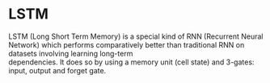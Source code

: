# LSTM

LSTM (Long Short Term Memory) is a special kind of RNN (Recurrent Neural Network) which 
performs comparatively better than traditional RNN on datasets involving learning long-term  
dependencies. It does so by using a memory unit (cell state) and 3-gates: input, output and 
forget gate.
